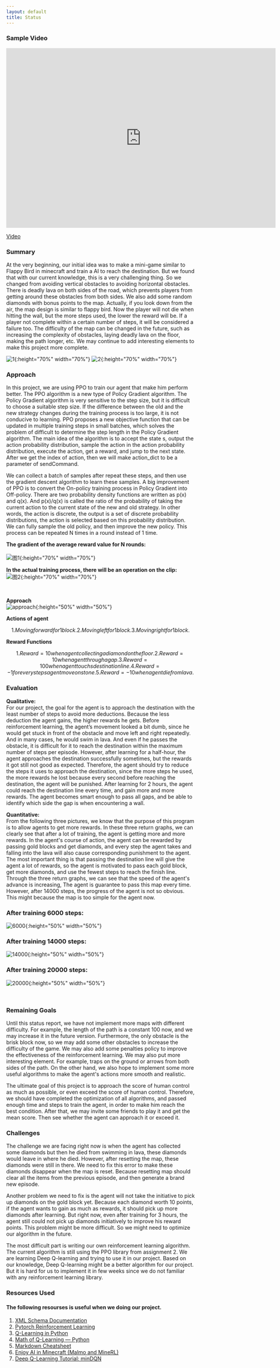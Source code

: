 ```yaml
---
layout: default
title: Status
---
```


### Sample Video

<iframe width="720" height="480" src="https://www.youtube.com/embed/gO7Sl99GDOo" frameborder="0" allow="accelerometer; autoplay; clipboard-write; encrypted-media; gyroscope; picture-in-picture" allowfullscreen></iframe>
<br />

[Video](https://www.youtube.com/watch?v=gO7Sl99GDOo)
<br>

### Summary

At the very beginning, our initial idea was to make a mini-game similar to Flappy Bird in minecraft and train a AI to reach the destination. But we found that with our current knowledge, this is a very challenging thing. So we changed from avoiding vertical obstacles to avoiding horizontal obstacles. There is deadly lava on both sides of the road, which prevents players from getting around these obstacles from both sides. We also add some random diamonds with bonus points to the map. Actually, if you look down from the air, the map design is similar to flappy bird. Now the player will not die when hitting the wall, but the more steps used, the lower the reward will be. If a player not complete within a certain number of steps, it will be considered a failure too. The difficulty of the map can be changed in the future, such as increasing the complexity of obstacles, laying deadly lava on the floor, making the path longer, etc. We may continue to add interesting elements to make this project more complete.

![1](1.png){:height="70%" width="70%"}
![2](2.png){:height="70%" width="70%"}



### Approach

In this project, we are using PPO to train our agent that make him perform better. The PPO algorithm is a new type of Policy Gradient algorithm. The Policy Gradient algorithm is very sensitive to the step size, but it is difficult to choose a suitable step size. If the difference between the old and the new strategy changes during the training process is too large, it is not conducive to learning. PPO proposes a new objective function that can be updated in multiple training steps in small batches, which solves the problem of difficult to determine the step length in the Policy Gradient algorithm. The main idea of the algorithm is to accept the state s, output the action probability distribution, sample the action in the action probability distribution, execute the action, get a reward, and jump to the next state. After we get the index of action, then we will make action_dict to be a parameter of sendCommand.<br>

We can collect a batch of samples after repeat these steps, and then use the gradient descent algorithm to learn these samples. A big improvement of PPO is to convert the On-policy training process in Policy Gradient into Off-policy. There are two probability density functions are written as p(x) and q(x). And p(x)/q(x) is called the ratio of the probability of taking the current action to the current state of the new and old strategy. In other words, the action is discrete, the output is a set of discrete probability distributions, the action is selected based on this probability distribution. We can fully sample the old policy, and then improve the new policy. This process can be repeated N times in a round instead of 1 time.<br>

**The gradient of the average reward value for N rounds:**<br>  
![图1](图1.png){:height="70%" width="70%"}

**In the actual training process, there will be an operation on the clip:**<br>
![图2](图2.png){:height="70%" width="70%"}

<br />

**Approach**
<br />
![approach](approach.png){:height="50%" width="50%"}

**Actions of agent**

```math
1. Moving forward for 1 block.
2. Moving left for 1 block.
3. Moving right for 1 block.
```
**Reward Functions**

```math
1. Reward = 10 when agent collecting a diamond on the floor.
2. Reward = 10 when agent through a gap.
3. Reward = 100 when agent touchs destination line.
4. Reward = -1 for every steps agent move on stone.
5. Reward = -10 when agent die from lava.
```

### Evaluation

**Qualitative:**<br>
For our project, the goal for the agent is to approach the destination with the least number of steps to avoid more deductions. Because the less deduction the agent gains, the higher rewards he gets. Before reinforcement learning, the agent’s movement looked a bit dumb, since he would get stuck in front of the obstacle and move left and right repeatedly. And in many cases, he would swim in lava. And even if he passes the obstacle, it is difficult for it to reach the destination within the maximum number of steps per episode. However, after learning for a half-hour, the agent approaches the destination successfully sometimes, but the rewards it got still not good as expected. Therefore, the agent should try to reduce the steps it uses to approach the destination, since the more steps he used, the more rewards he lost because every second before reaching the destination, the agent will be punished. After learning for 2 hours, the agent could reach the destination line every time, and gain more and more rewards. The agent becomes smart enough to pass all gaps, and be able to identify which side the gap is when encountering a wall.<br>


**Quantitative:**<br>
From the following three pictures, we know that the purpose of this program is to allow agents to get more rewards. In these three return graphs, we can clearly see that after a lot of training, the agent is getting more and more rewards. In the agent's course of action, the agent can be rewarded by passing gold blocks and get diamonds, and every step the agent takes and falling into the lava will also cause corresponding punishment to the agent. The most important thing is that passing the destination line will give the agent a lot of rewards, so the agent is motivated to pass each gold block, get more diamonds, and use the fewest steps to reach the finish line. Through the three return graphs, we can see that the speed of the agent's advance is increasing, The agent is guarantee to pass this map every time. However, after 14000 steps, the progress of the agent is not so obvious. This might because the map is too simple for the agent now.<br>

### After training 6000 steps:
![6000](6000.png){:height="50%" width="50%"}
### After training 14000 steps:
![14000](14000.png){:height="50%" width="50%"}
### After training 20000 steps:
![20000](20000.png){:height="50%" width="50%"}


<br />

### Remaining Goals
Until this status report, we have not implement more maps with different difficulty. For example, the length of the path is a constant 100 now, and we may increase it in the future version. Furthermore, the only obstacle is the brisk block now, so we may add some other obstacles to increase the difficulty of the game. We may also add some penalties policy to improve the effectiveness of the reinforcement learning. We may also put more interesting element. For example, traps on the ground or arrows from both sides of the path. On the other hand, we also hope to implement some more useful algorithms to make the agent's actions more smooth and realistic.<br>

The ultimate goal of this project is to approach the score of human control as much as possible, or even exceed the score of human control. Therefore, we should have completed the optimization of all algorithms, and passed enough time and steps to train the agent, in order to make him reach the best condition. After that, we may invite some friends to play it and get the mean score. Then see whether the agent can approach it or exceed it.

### Challenges
The challenge we are facing right now is when the agent has collected some diamonds but then he died from swimming in lava, these diamonds would leave in where he died. However, after resetting the map, these diamonds were still in there. We need to fix this error to make these diamonds disappear when the map is reset. Because resetting map should clear all the items from the previous episode, and then generate a brand new episode.<br>  

Another problem we need to fix is the agent will not take the initiative to pick up diamonds on the gold block yet. Because each diamond worth 10 points, if the agent wants to gain as much as rewards, it should pick up more diamonds after learning. But right now, even after training for 3 hours, the agent still could not pick up diamonds initiatively to improve his reward points. This problem might be more difficult. So we might need to optimize our algorithm in the future.<br>  

The most difficult part is writing our own reinforcement learning algorithm. The current algorithm is still using the PPO library from assignment 2. We are learning Deep Q-learning and trying to use it in our project. Based on our knowledge, Deep Q-learning might be a better algorithm for our project. But it is hard for us to implement it in few weeks since we do not familiar with any reinforcement learning library.<br>


### Resources Used

#### The following resourses is useful when we doing our project.

1. [XML Schema Documentation](https://microsoft.github.io/malmo/0.21.0/Schemas/MissionHandlers.html)
2. [Pytorch Reinforcement Learning](https://github.com/bentrevett/pytorch-rl)
3. [Q-Learning in Python](https://www.geeksforgeeks.org/q-learning-in-python/)
4. [Math of Q-Learning — Python](https://towardsdatascience.com/math-of-q-learning-python-code-5dcbdc49b6f6)
5. [Markdown Cheatsheet](https://github.com/adam-p/markdown-here/wiki/Markdown-Cheatsheet)
6. [Enjoy AI in Minecraft (Malmo and MineRL)](https://tsmatz.wordpress.com/2020/07/09/minerl-and-malmo-reinforcement-learning-in-minecraft/)
7. [Deep Q-Learning Tutorial: minDQN](https://towardsdatascience.com/deep-q-learning-tutorial-mindqn-2a4c855abffc)

